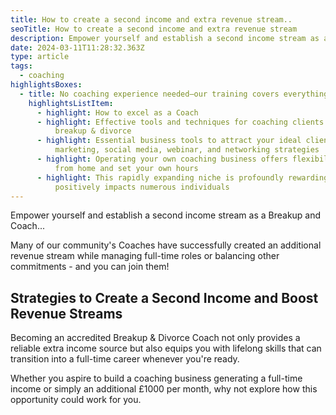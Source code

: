 ```yaml
---
title: How to create a second income and extra revenue stream..
seoTitle: How to create a second income and extra revenue stream
description: Empower yourself and establish a second income stream as a Breakup Coach.
date: 2024-03-11T11:28:32.363Z
type: article
tags:
  - coaching
highlightsBoxes:
  - title: No coaching experience needed—our training covers everything you need
    highlightsListItem:
      - highlight: How to excel as a Coach
      - highlight: Effective tools and techniques for coaching clients dealing with
          breakup & divorce
      - highlight: Essential business tools to attract your ideal clients, including
          marketing, social media, webinar, and networking strategies
      - highlight: Operating your own coaching business offers flexibility - you can work
          from home and set your own hours
      - highlight: This rapidly expanding niche is profoundly rewarding, as it
          positively impacts numerous individuals
---
```

Empower yourself and establish a second income stream as a Breakup and Coach...

Many of our community's Coaches have successfully created an additional revenue stream while managing full-time roles or balancing other commitments - and you can join them!

## Strategies to Create a Second Income and Boost Revenue Streams

Becoming an accredited Breakup & Divorce Coach not only provides a reliable extra income source but also equips you with lifelong skills that can transition into a full-time career whenever you're ready.

Whether you aspire to build a coaching business generating a full-time income or simply an additional £1000 per month, why not explore how this opportunity could work for you.
